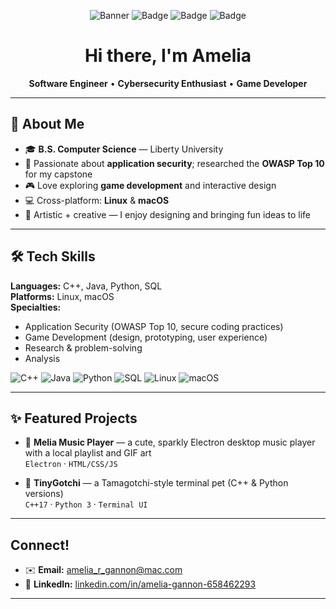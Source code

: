 <!-- Profile README for Amelia Gannon -->


<p align="center">
  <img alt="Banner" src="https://img.shields.io/badge/Melia%20Music%20Player-%F0%9F%8E%B6-pink?style=for-the-badge">
  <img alt="Badge" src="https://img.shields.io/badge/SWE-%E2%9C%A8-blueviolet?style=for-the-badge">
  <img alt="Badge" src="https://img.shields.io/badge/Cybersecurity-OWASP%20Top%2010-8A2BE2?style=for-the-badge">
  <img alt="Badge" src="https://img.shields.io/badge/Game%20Dev-%F0%9F%8E%AE-ff69b4?style=for-the-badge">
</p>

<h1 align="center">Hi there, I'm Amelia </h1>
<p align="center"><b>Software Engineer</b> • <b>Cybersecurity Enthusiast</b> • <b>Game Developer</b></p>

---

## 🧁 About Me
- 🎓 **B.S. Computer Science** — Liberty University  
- 🔐 Passionate about **application security**; researched the **OWASP Top 10** for my capstone  
- 🎮 Love exploring **game development** and interactive design  
- 💻 Cross-platform: **Linux** & **macOS**  
- 🎨 Artistic + creative — I enjoy designing and bringing fun ideas to life  

---

## 🛠 Tech Skills
**Languages:** C++, Java, Python, SQL  
**Platforms:** Linux, macOS  
**Specialties:**  
- Application Security (OWASP Top 10, secure coding practices)  
- Game Development (design, prototyping, user experience)  
- Research & problem-solving
- Analysis

<p>
  <img alt="C++" src="https://img.shields.io/badge/C++-00599C?logo=c%2B%2B&logoColor=white">
  <img alt="Java" src="https://img.shields.io/badge/Java-007396?logo=openjdk&logoColor=white">
  <img alt="Python" src="https://img.shields.io/badge/Python-3776AB?logo=python&logoColor=white">
  <img alt="SQL" src="https://img.shields.io/badge/SQL-336791?logo=postgresql&logoColor=white">
  <img alt="Linux" src="https://img.shields.io/badge/Linux-000?logo=linux&logoColor=white">
  <img alt="macOS" src="https://img.shields.io/badge/macOS-333333?logo=apple&logoColor=white">
</p>

---

## ✨ Featured Projects
- 🎵 **Melia Music Player** — a cute, sparkly Electron desktop music player with a local playlist and GIF art  
  `Electron` · `HTML/CSS/JS`  


- 🐣 **TinyGotchi** — a Tamagotchi-style terminal pet (C++ & Python versions)  
  `C++17` · `Python 3` · `Terminal UI`  


---

## Connect!
- ✉️ **Email:** <amelia_r_gannon@mac.com>  
- 🔗 **LinkedIn:** [linkedin.com/in/amelia-gannon-658462293](https://www.linkedin.com/in/amelia-gannon-658462293)

---


